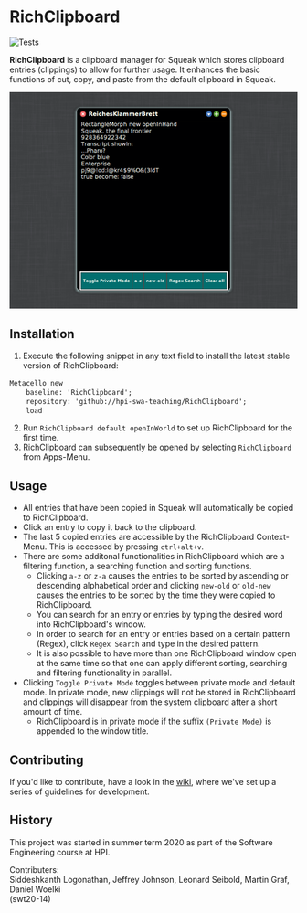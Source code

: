# RichClipboard
![Tests](https://github.com/hpi-swa-teaching/RichClipboard/workflows/Tests/badge.svg)

**RichClipboard** is a clipboard manager for Squeak which stores clipboard entries (clippings) to allow for further usage. It enhances the basic functions of cut, copy, and paste from the default clipboard in Squeak.

![Example RichClipboard](./screenshots/richclipboard-example.png)

## Installation

1. Execute the following snippet in any text field to install the latest stable version of RichClipboard:
```
Metacello new
	baseline: 'RichClipboard';
	repository: 'github://hpi-swa-teaching/RichClipboard';
	load
```
2. Run `RichClipboard default openInWorld` to set up RichClipboard for the first time.
3. RichClipboard can subsequently be opened by selecting `RichClipboard` from Apps-Menu.

## Usage

- All entries that have been copied in Squeak will automatically be copied to RichClipboard.
- Click an entry to copy it back to the clipboard.
- The last 5 copied entries are accessible by the RichClipboard Context-Menu. This is accessed by pressing `ctrl+alt+v`.
- There are some additonal functionalities in RichClipboard which are a filtering function, a searching function and sorting functions.
  - Clicking `a-z` or `z-a` causes the entries to be sorted by ascending or descending alphabetical order and clicking `new-old` or `old-new` causes the entries to be sorted by the time they were copied to RichClipboard.
  - You can search for an entry or entries by typing the desired word into RichClipboard's window.
  - In order to search for an entry or entries based on a certain pattern (Regex), click `Regex Search` and type in the desired pattern.
  - It is also possible to have more than one RichClipboard window open at the same time so that one can apply different sorting, searching and filtering functionality in parallel.
- Clicking `Toggle Private Mode` toggles between private mode and default mode. In private mode, new clippings will not be stored in RichClipboard and clippings will disappear from the system clipboard after a short amount of time.
  - RichClipboard is in private mode if the suffix `(Private Mode)` is appended to the window title.
  
## Contributing

If you'd like to contribute, have a look in the [wiki](https://github.com/hpi-swa-teaching/RichClipboard/wiki), where we've set up a series of guidelines for development.

## History

This project was started in summer term 2020 as part of the Software Engineering course at HPI.

Contributers:  
Siddeshkanth Logonathan, Jeffrey Johnson, Leonard Seibold, Martin Graf, Daniel Woelki  
(swt20-14)
